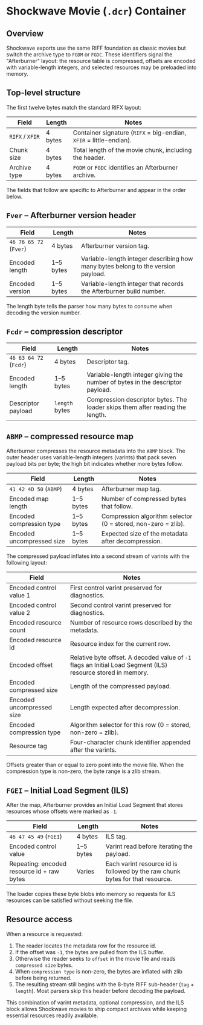 # Shockwave Movie (`.dcr`) Container

## Overview

Shockwave exports use the same RIFF foundation as classic movies but switch the archive type to `FGDM` or `FGDC`. These identifiers signal the "Afterburner" layout: the resource table is compressed, offsets are encoded with variable-length integers, and selected resources may be preloaded into memory.

## Top-level structure

The first twelve bytes match the standard RIFX layout:

| Field | Length | Notes |
| --- | --- | --- |
| `RIFX` / `XFIR` | 4 bytes | Container signature (`RIFX` = big-endian, `XFIR` = little-endian). |
| Chunk size | 4 bytes | Total length of the movie chunk, including the header. |
| Archive type | 4 bytes | `FGDM` or `FGDC` identifies an Afterburner archive. |

The fields that follow are specific to Afterburner and appear in the order below.

## `Fver` – Afterburner version header

| Field | Length | Notes |
| --- | --- | --- |
| `46 76 65 72` (`Fver`) | 4 bytes | Afterburner version tag. |
| Encoded length | 1–5 bytes | Variable-length integer describing how many bytes belong to the version payload. |
| Encoded version | 1–5 bytes | Variable-length integer that records the Afterburner build number. |

The length byte tells the parser how many bytes to consume when decoding the version number.

## `Fcdr` – compression descriptor

| Field | Length | Notes |
| --- | --- | --- |
| `46 63 64 72` (`Fcdr`) | 4 bytes | Descriptor tag. |
| Encoded length | 1–5 bytes | Variable-length integer giving the number of bytes in the descriptor payload. |
| Descriptor payload | `length` bytes | Compression descriptor bytes. The loader skips them after reading the length. |

## `ABMP` – compressed resource map

Afterburner compresses the resource metadata into the `ABMP` block. The outer header uses variable-length integers (varints) that pack seven payload bits per byte; the high bit indicates whether more bytes follow.

| Field | Length | Notes |
| --- | --- | --- |
| `41 42 4D 50` (`ABMP`) | 4 bytes | Afterburner map tag. |
| Encoded map length | 1–5 bytes | Number of compressed bytes that follow. |
| Encoded compression type | 1–5 bytes | Compression algorithm selector (0 = stored, non-zero = zlib). |
| Encoded uncompressed size | 1–5 bytes | Expected size of the metadata after decompression. |

The compressed payload inflates into a second stream of varints with the following layout:

| Field | Notes |
| --- | --- |
| Encoded control value 1 | First control varint preserved for diagnostics. |
| Encoded control value 2 | Second control varint preserved for diagnostics. |
| Encoded resource count | Number of resource rows described by the metadata. |
| Encoded resource id | Resource index for the current row. |
| Encoded offset | Relative byte offset. A decoded value of `-1` flags an Initial Load Segment (ILS) resource stored in memory. |
| Encoded compressed size | Length of the compressed payload. |
| Encoded uncompressed size | Length expected after decompression. |
| Encoded compression type | Algorithm selector for this row (0 = stored, non-zero = zlib). |
| Resource tag | Four-character chunk identifier appended after the varints. |

Offsets greater than or equal to zero point into the movie file. When the compression type is non-zero, the byte range is a zlib stream.

## `FGEI` – Initial Load Segment (ILS)

After the map, Afterburner provides an Initial Load Segment that stores resources whose offsets were marked as `-1`.

| Field | Length | Notes |
| --- | --- | --- |
| `46 47 45 49` (`FGEI`) | 4 bytes | ILS tag. |
| Encoded control value | 1–5 bytes | Varint read before iterating the payload. |
| Repeating: encoded resource id + raw bytes | Varies | Each varint resource id is followed by the raw chunk bytes for that resource. |

The loader copies these byte blobs into memory so requests for ILS resources can be satisfied without seeking the file.

## Resource access

When a resource is requested:

1. The reader locates the metadata row for the resource id.
2. If the offset was `-1`, the bytes are pulled from the ILS buffer.
3. Otherwise the reader seeks to `offset` in the movie file and reads `compressed size` bytes.
4. When `compression type` is non-zero, the bytes are inflated with zlib before being returned.
5. The resulting stream still begins with the 8-byte RIFF sub-header (`tag` + `length`). Most parsers skip this header before decoding the payload.

This combination of varint metadata, optional compression, and the ILS block allows Shockwave movies to ship compact archives while keeping essential resources readily available.
